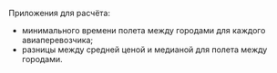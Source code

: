 Приложения для расчёта:

- минимального времени полета между городами для каждого авиаперевозчика;
- разницы между средней ценой и медианой для полета между городами.
